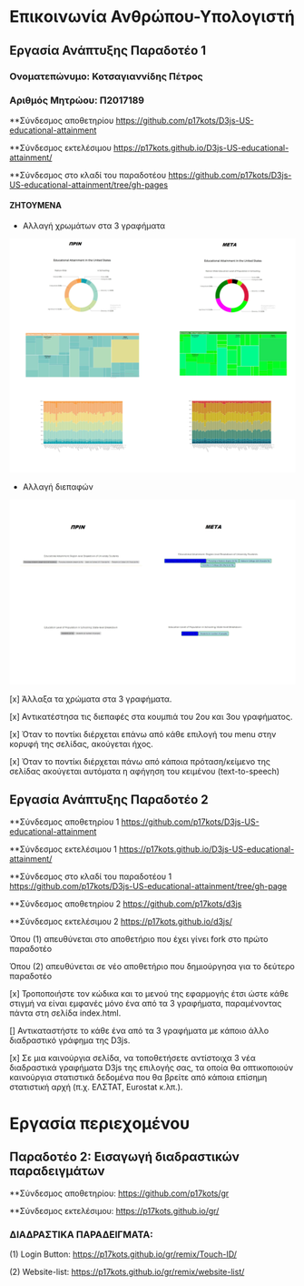 
# Επικοινωνία Ανθρώπου-Υπολογιστή
## Εργασία Ανάπτυξης Παραδοτέο 1
### Ονοματεπώνυμο: Κοτσαγιαννίδης Πέτρος
### Αριθμός Μητρώου: Π2017189

**Σύνδεσμος αποθετηρίου https://github.com/p17kots/D3js-US-educational-attainment

**Σύνδεσμος εκτελέσιμου https://p17kots.github.io/D3js-US-educational-attainment/

**Σύνδεσμος στο κλαδί του παραδοτέου https://github.com/p17kots/D3js-US-educational-attainment/tree/gh-pages


#### ΖΗΤΟΥΜΕΝΑ

* Αλλαγή χρωμάτων στα 3 γραφήματα

![](scripts.jpg)

* Αλλαγή διεπαφών

![](Diepafes.jpg)




[x] Άλλαξα τα χρώματα στα 3 γραφήματα.

[x] Αντικατέστησα τις διεπαφές στα κουμπιά του 2ου και 3ου γραφήματος.

[x] Όταν το ποντίκι διέρχεται επάνω από κάθε επιλογή του menu στην κορυφή της σελίδας, ακούγεται ήχος.

[x] Όταν το ποντίκι διέρχεται πάνω από κάποια πρόταση/κείμενο της σελίδας ακούγεται αυτόματα η αφήγηση του κειμένου (text-to-speech)



## Εργασία Ανάπτυξης Παραδοτέο 2


 
 
**Σύνδεσμος αποθετηρίου 1 https://github.com/p17kots/D3js-US-educational-attainment

**Σύνδεσμος εκτελέσιμου 1 https://p17kots.github.io/D3js-US-educational-attainment/

**Σύνδεσμος στο κλαδί του παραδοτέου 1 https://github.com/p17kots/D3js-US-educational-attainment/tree/gh-page

**Σύνδεσμος αποθετηρίου 2 https://github.com/p17kots/d3js

**Σύνδεσμος εκτελέσιμου 2 https://p17kots.github.io/d3js/

Όπου (1) απευθύνεται στο αποθετήριο που έχει γίνει fork στο πρώτο παραδοτέο

 Όπου (2) απευθύνεται σε νέο αποθετήριο που δημιούργησα για το δεύτερο παραδοτέο 
 
 
[x]   Τροποποιήστε τον κώδικα και το μενού της εφαρμογής έτσι ώστε κάθε στιγμή να είναι εμφανές μόνο ένα από τα 3 γραφήματα, παραμένοντας πάντα στη σελίδα index.html.

[]  Αντικαταστήστε το κάθε ένα από τα 3 γραφήματα με κάποιο άλλο διαδραστικό γράφημα της D3js.

[x]  Σε μια καινούργια σελίδα, να τοποθετήσετε αντίστοιχα 3 νέα διαδραστικά γραφήματα D3js της επιλογής σας, τα οποία θα οπτικοποιούν καινούργια στατιστικά δεδομένα που θα βρείτε από κάποια επίσημη στατιστική αρχή (π.χ. ΕΛΣΤΑΤ, Eurostat κ.λπ.).
 
# Εργασία περιεχομένου

## Παραδοτέο 2: Εισαγωγή διαδραστικών παραδειγμάτων

**Σύνδεσμος αποθετηρίου: https://github.com/p17kots/gr

**Σύνδεσμος εκτελέσιμου: https://p17kots.github.io/gr/

### ΔΙΑΔΡΑΣΤΙΚΑ ΠΑΡΑΔΕΙΓΜΑΤΑ:

(1) Login Button: https://p17kots.github.io/gr/remix/Touch-ID/

(2) Website-list: https://p17kots.github.io/gr/remix/website-list/
